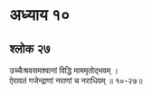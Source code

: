 # अध्याय १०

## श्लोक २७

उच्चैःश्रवसमश्वानां विद्धि माममृतोद्भवम् ।<br>ऐरावतं गजेन्द्राणां नराणां च नराधिपम् ॥ १०-२७॥<br><br>

